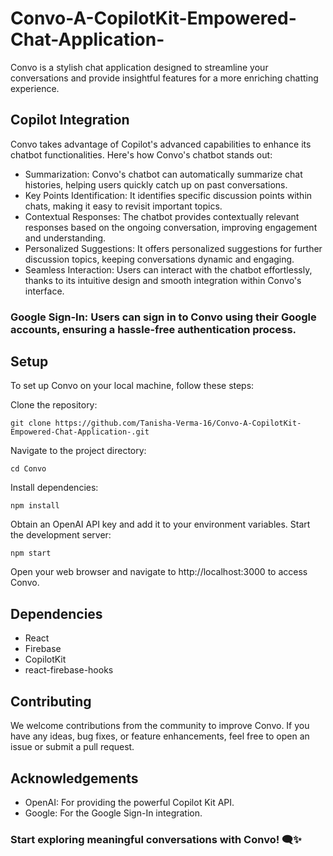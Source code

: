# Convo-A-CopilotKit-Empowered-Chat-Application-
Convo is a stylish chat application designed to streamline your conversations and provide insightful features for a more enriching chatting experience.

## Copilot Integration
Convo takes advantage of Copilot's advanced capabilities to enhance its chatbot functionalities. Here's how Convo's chatbot stands out:

+ Summarization: Convo's chatbot can automatically summarize chat histories, helping users quickly catch up on past conversations.
+ Key Points Identification: It identifies specific discussion points within chats, making it easy to revisit important topics.
+ Contextual Responses: The chatbot provides contextually relevant responses based on the ongoing conversation, improving engagement and understanding.
+ Personalized Suggestions: It offers personalized suggestions for further discussion topics, keeping conversations dynamic and engaging.
+ Seamless Interaction: Users can interact with the chatbot effortlessly, thanks to its intuitive design and smooth integration within Convo's interface.


### Google Sign-In: Users can sign in to Convo using their Google accounts, ensuring a hassle-free authentication process.

## Setup
To set up Convo on your local machine, follow these steps:

Clone the repository:
```
git clone https://github.com/Tanisha-Verma-16/Convo-A-CopilotKit-Empowered-Chat-Application-.git
```
Navigate to the project directory:
```
cd Convo
```
Install dependencies:
```
npm install
```

Obtain an OpenAI API key and add it to your environment variables.
Start the development server:
```
npm start
```
Open your web browser and navigate to http://localhost:3000 to access Convo.

## Dependencies
+ React
+ Firebase
+ CopilotKit
+ react-firebase-hooks

## Contributing
We welcome contributions from the community to improve Convo. If you have any ideas, bug fixes, or feature enhancements, feel free to open an issue or submit a pull request.



## Acknowledgements
+ OpenAI: For providing the powerful Copilot Kit API.
+ Google: For the Google Sign-In integration.

### Start exploring meaningful conversations with Convo! 🗨️✨
